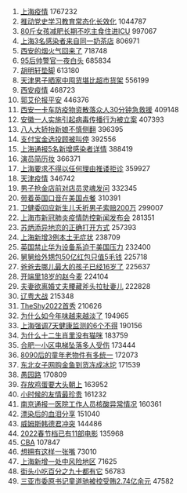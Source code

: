 1. [上海疫情](https://s.weibo.com//weibo?q=%E4%B8%8A%E6%B5%B7%E7%96%AB%E6%83%85&Refer=top) 1767232
2. [推动党史学习教育常态化长效化](https://s.weibo.com//weibo?q=%23%E6%8E%A8%E5%8A%A8%E5%85%9A%E5%8F%B2%E5%AD%A6%E4%B9%A0%E6%95%99%E8%82%B2%E5%B8%B8%E6%80%81%E5%8C%96%E9%95%BF%E6%95%88%E5%8C%96%23&Refer=top) 1044787
3. [80斤女孩减肥长期不吃主食住进ICU](https://s.weibo.com//weibo?q=%2380%E6%96%A4%E5%A5%B3%E5%AD%A9%E5%87%8F%E8%82%A5%E9%95%BF%E6%9C%9F%E4%B8%8D%E5%90%83%E4%B8%BB%E9%A3%9F%E4%BD%8F%E8%BF%9BICU%23&Refer=top) 997067
4. [上海3名感染者来自同一奶茶店](https://s.weibo.com//weibo?q=%23%E4%B8%8A%E6%B5%B73%E5%90%8D%E6%84%9F%E6%9F%93%E8%80%85%E6%9D%A5%E8%87%AA%E5%90%8C%E4%B8%80%E5%A5%B6%E8%8C%B6%E5%BA%97%23&Refer=top) 806971
5. [西安的烟火气回来了](https://s.weibo.com//weibo?q=%23%E8%A5%BF%E5%AE%89%E7%9A%84%E7%83%9F%E7%81%AB%E6%B0%94%E5%9B%9E%E6%9D%A5%E4%BA%86%23&Refer=top) 718748
6. [95后帅警官一夜白头](https://s.weibo.com//weibo?q=%2395%E5%90%8E%E5%B8%85%E8%AD%A6%E5%AE%98%E4%B8%80%E5%A4%9C%E7%99%BD%E5%A4%B4%23&Refer=top) 685834
7. [胡明轩垫脚](https://s.weibo.com//weibo?q=%E8%83%A1%E6%98%8E%E8%BD%A9%E5%9E%AB%E8%84%9A&Refer=top) 613180
8. [天津男子晒家中囤货堪比超市货架](https://s.weibo.com//weibo?q=%23%E5%A4%A9%E6%B4%A5%E7%94%B7%E5%AD%90%E6%99%92%E5%AE%B6%E4%B8%AD%E5%9B%A4%E8%B4%A7%E5%A0%AA%E6%AF%94%E8%B6%85%E5%B8%82%E8%B4%A7%E6%9E%B6%23&Refer=top) 556199
9. [西安疫情](https://s.weibo.com//weibo?q=%23%E8%A5%BF%E5%AE%89%E7%96%AB%E6%83%85%23&Refer=top) 468723
10. [郭艾伦报平安](https://s.weibo.com//weibo?q=%23%E9%83%AD%E8%89%BE%E4%BC%A6%E6%8A%A5%E5%B9%B3%E5%AE%89%23&Refer=top) 446376
11. [西安一卡车防疫物资散落众人30分钟急救援](https://s.weibo.com//weibo?q=%23%E8%A5%BF%E5%AE%89%E4%B8%80%E5%8D%A1%E8%BD%A6%E9%98%B2%E7%96%AB%E7%89%A9%E8%B5%84%E6%95%A3%E8%90%BD%E4%BC%97%E4%BA%BA30%E5%88%86%E9%92%9F%E6%80%A5%E6%95%91%E6%8F%B4%23&Refer=top) 409148
12. [安徽一人实施引起病毒传播行为被立案](https://s.weibo.com//weibo?q=%23%E5%AE%89%E5%BE%BD%E4%B8%80%E4%BA%BA%E5%AE%9E%E6%96%BD%E5%BC%95%E8%B5%B7%E7%97%85%E6%AF%92%E4%BC%A0%E6%92%AD%E8%A1%8C%E4%B8%BA%E8%A2%AB%E7%AB%8B%E6%A1%88%23&Refer=top) 407393
13. [八人大轿抬新娘不慎侧翻](https://s.weibo.com//weibo?q=%23%E5%85%AB%E4%BA%BA%E5%A4%A7%E8%BD%BF%E6%8A%AC%E6%96%B0%E5%A8%98%E4%B8%8D%E6%85%8E%E4%BE%A7%E7%BF%BB%23&Refer=top) 396395
14. [支付宝金选投顾被叫停](https://s.weibo.com//weibo?q=%23%E6%94%AF%E4%BB%98%E5%AE%9D%E9%87%91%E9%80%89%E6%8A%95%E9%A1%BE%E8%A2%AB%E5%8F%AB%E5%81%9C%23&Refer=top) 392556
15. [上海通报5名新增感染者详情](https://s.weibo.com//weibo?q=%23%E4%B8%8A%E6%B5%B7%E9%80%9A%E6%8A%A55%E5%90%8D%E6%96%B0%E5%A2%9E%E6%84%9F%E6%9F%93%E8%80%85%E8%AF%A6%E6%83%85%23&Refer=top) 388419
16. [演员简历妆](https://s.weibo.com//weibo?q=%23%E6%BC%94%E5%91%98%E7%AE%80%E5%8E%86%E5%A6%86%23&Refer=top) 366371
17. [上海要求不得以任何理由推诿拒诊](https://s.weibo.com//weibo?q=%23%E4%B8%8A%E6%B5%B7%E8%A6%81%E6%B1%82%E4%B8%8D%E5%BE%97%E4%BB%A5%E4%BB%BB%E4%BD%95%E7%90%86%E7%94%B1%E6%8E%A8%E8%AF%BF%E6%8B%92%E8%AF%8A%23&Refer=top) 359927
18. [天津疫情](https://s.weibo.com//weibo?q=%23%E5%A4%A9%E6%B4%A5%E7%96%AB%E6%83%85%23&Refer=top) 346742
19. [男子抢金店前对店员灵魂发问](https://s.weibo.com//weibo?q=%23%E7%94%B7%E5%AD%90%E6%8A%A2%E9%87%91%E5%BA%97%E5%89%8D%E5%AF%B9%E5%BA%97%E5%91%98%E7%81%B5%E9%AD%82%E5%8F%91%E9%97%AE%23&Refer=top) 332345
20. [带着英国口音在美国点餐](https://s.weibo.com//weibo?q=%E5%B8%A6%E7%9D%80%E8%8B%B1%E5%9B%BD%E5%8F%A3%E9%9F%B3%E5%9C%A8%E7%BE%8E%E5%9B%BD%E7%82%B9%E9%A4%90&Refer=top) 310391
21. [卫健委回应新生儿夭折男子索赔200万](https://s.weibo.com//weibo?q=%23%E5%8D%AB%E5%81%A5%E5%A7%94%E5%9B%9E%E5%BA%94%E6%96%B0%E7%94%9F%E5%84%BF%E5%A4%AD%E6%8A%98%E7%94%B7%E5%AD%90%E7%B4%A2%E8%B5%94200%E4%B8%87%23&Refer=top) 299007
22. [上海市新冠肺炎疫情防控新闻发布会](https://s.weibo.com//weibo?q=%23%E4%B8%8A%E6%B5%B7%E5%B8%82%E6%96%B0%E5%86%A0%E8%82%BA%E7%82%8E%E7%96%AB%E6%83%85%E9%98%B2%E6%8E%A7%E6%96%B0%E9%97%BB%E5%8F%91%E5%B8%83%E4%BC%9A%23&Refer=top) 281351
23. [苏炳添异地恋的正确打开方式](https://s.weibo.com//weibo?q=%23%E8%8B%8F%E7%82%B3%E6%B7%BB%E5%BC%82%E5%9C%B0%E6%81%8B%E7%9A%84%E6%AD%A3%E7%A1%AE%E6%89%93%E5%BC%80%E6%96%B9%E5%BC%8F%23&Refer=top) 257393
24. [上海新增3例本土无症状](https://s.weibo.com//weibo?q=%23%E4%B8%8A%E6%B5%B7%E6%96%B0%E5%A2%9E3%E4%BE%8B%E6%9C%AC%E5%9C%9F%E6%97%A0%E7%97%87%E7%8A%B6%23&Refer=top) 238709
25. [英国禁止华为设备系迫于美国压力](https://s.weibo.com//weibo?q=%23%E8%8B%B1%E5%9B%BD%E7%A6%81%E6%AD%A2%E5%8D%8E%E4%B8%BA%E8%AE%BE%E5%A4%87%E7%B3%BB%E8%BF%AB%E4%BA%8E%E7%BE%8E%E5%9B%BD%E5%8E%8B%E5%8A%9B%23&Refer=top) 232400
26. [舅舅给外甥包50亿红包只值5毛钱](https://s.weibo.com//weibo?q=%23%E8%88%85%E8%88%85%E7%BB%99%E5%A4%96%E7%94%A5%E5%8C%8550%E4%BA%BF%E7%BA%A2%E5%8C%85%E5%8F%AA%E5%80%BC5%E6%AF%9B%E9%92%B1%23&Refer=top) 225718
27. [爸爸去哪儿最大的孩子已经16岁了](https://s.weibo.com//weibo?q=%23%E7%88%B8%E7%88%B8%E5%8E%BB%E5%93%AA%E5%84%BF%E6%9C%80%E5%A4%A7%E7%9A%84%E5%AD%A9%E5%AD%90%E5%B7%B2%E7%BB%8F16%E5%B2%81%E4%BA%86%23&Refer=top) 225637
28. [开端里18岁的赵今麦](https://s.weibo.com//weibo?q=%23%E5%BC%80%E7%AB%AF%E9%87%8C18%E5%B2%81%E7%9A%84%E8%B5%B5%E4%BB%8A%E9%BA%A6%23&Refer=top) 224104
29. [夫妻欲离婚丈夫腰藏斧头拉扯妻儿](https://s.weibo.com//weibo?q=%23%E5%A4%AB%E5%A6%BB%E6%AC%B2%E7%A6%BB%E5%A9%9A%E4%B8%88%E5%A4%AB%E8%85%B0%E8%97%8F%E6%96%A7%E5%A4%B4%E6%8B%89%E6%89%AF%E5%A6%BB%E5%84%BF%23&Refer=top) 222828
30. [辽粤大战](https://s.weibo.com//weibo?q=%23%E8%BE%BD%E7%B2%A4%E5%A4%A7%E6%88%98%23&Refer=top) 215348
31. [TheShy2022首秀](https://s.weibo.com//weibo?q=%23TheShy2022%E9%A6%96%E7%A7%80%23&Refer=top) 210626
32. [为什么如今年味越来越淡了](https://s.weibo.com//weibo?q=%23%E4%B8%BA%E4%BB%80%E4%B9%88%E5%A6%82%E4%BB%8A%E5%B9%B4%E5%91%B3%E8%B6%8A%E6%9D%A5%E8%B6%8A%E6%B7%A1%E4%BA%86%23&Refer=top) 194965
33. [上海强调7天健康监测的6个不得](https://s.weibo.com//weibo?q=%23%E4%B8%8A%E6%B5%B7%E5%BC%BA%E8%B0%837%E5%A4%A9%E5%81%A5%E5%BA%B7%E7%9B%91%E6%B5%8B%E7%9A%846%E4%B8%AA%E4%B8%8D%E5%BE%97%23&Refer=top) 190156
34. [为什么十二生肖里没有猫咪](https://s.weibo.com//weibo?q=%23%E4%B8%BA%E4%BB%80%E4%B9%88%E5%8D%81%E4%BA%8C%E7%94%9F%E8%82%96%E9%87%8C%E6%B2%A1%E6%9C%89%E7%8C%AB%E5%92%AA%23&Refer=top) 183759
35. [合肥一小区电梯坠落多人受伤](https://s.weibo.com//weibo?q=%23%E5%90%88%E8%82%A5%E4%B8%80%E5%B0%8F%E5%8C%BA%E7%94%B5%E6%A2%AF%E5%9D%A0%E8%90%BD%E5%A4%9A%E4%BA%BA%E5%8F%97%E4%BC%A4%23&Refer=top) 173444
36. [8090后的童年老物件有多统一](https://s.weibo.com//weibo?q=%238090%E5%90%8E%E7%9A%84%E7%AB%A5%E5%B9%B4%E8%80%81%E7%89%A9%E4%BB%B6%E6%9C%89%E5%A4%9A%E7%BB%9F%E4%B8%80%23&Refer=top) 172073
37. [东北女子网购金鱼到货冻成冰坨](https://s.weibo.com//weibo?q=%23%E4%B8%9C%E5%8C%97%E5%A5%B3%E5%AD%90%E7%BD%91%E8%B4%AD%E9%87%91%E9%B1%BC%E5%88%B0%E8%B4%A7%E5%86%BB%E6%88%90%E5%86%B0%E5%9D%A8%23&Refer=top) 171539
38. [愚园路](https://s.weibo.com//weibo?q=%E6%84%9A%E5%9B%AD%E8%B7%AF&Refer=top) 170809
39. [存放鸡蛋要大头朝上](https://s.weibo.com//weibo?q=%23%E5%AD%98%E6%94%BE%E9%B8%A1%E8%9B%8B%E8%A6%81%E5%A4%A7%E5%A4%B4%E6%9C%9D%E4%B8%8A%23&Refer=top) 163952
40. [小时候的友情最珍贵](https://s.weibo.com//weibo?q=%23%E5%B0%8F%E6%97%B6%E5%80%99%E7%9A%84%E5%8F%8B%E6%83%85%E6%9C%80%E7%8F%8D%E8%B4%B5%23&Refer=top) 161232
41. [南京通报一医院工作人员核酸异常情况](https://s.weibo.com//weibo?q=%23%E5%8D%97%E4%BA%AC%E9%80%9A%E6%8A%A5%E4%B8%80%E5%8C%BB%E9%99%A2%E5%B7%A5%E4%BD%9C%E4%BA%BA%E5%91%98%E6%A0%B8%E9%85%B8%E5%BC%82%E5%B8%B8%E6%83%85%E5%86%B5%23&Refer=top) 160361
42. [漂染后的血泪分享](https://s.weibo.com//weibo?q=%23%E6%BC%82%E6%9F%93%E5%90%8E%E7%9A%84%E8%A1%80%E6%B3%AA%E5%88%86%E4%BA%AB%23&Refer=top) 151040
43. [威姆斯韩德君冲突](https://s.weibo.com//weibo?q=%23%E5%A8%81%E5%A7%86%E6%96%AF%E9%9F%A9%E5%BE%B7%E5%90%9B%E5%86%B2%E7%AA%81%23&Refer=top) 144486
44. [2022春节档已有11部电影](https://s.weibo.com//weibo?q=%232022%E6%98%A5%E8%8A%82%E6%A1%A3%E5%B7%B2%E6%9C%8911%E9%83%A8%E7%94%B5%E5%BD%B1%23&Refer=top) 135968
45. [CBA](https://s.weibo.com//weibo?q=CBA&Refer=top) 107847
46. [想拥有这样一张嘴](https://s.weibo.com//weibo?q=%23%E6%83%B3%E6%8B%A5%E6%9C%89%E8%BF%99%E6%A0%B7%E4%B8%80%E5%BC%A0%E5%98%B4%23&Refer=top) 73010
47. [上海新增一处中风险地区](https://s.weibo.com//weibo?q=%23%E4%B8%8A%E6%B5%B7%E6%96%B0%E5%A2%9E%E4%B8%80%E5%A4%84%E4%B8%AD%E9%A3%8E%E9%99%A9%E5%9C%B0%E5%8C%BA%23&Refer=top) 71625
48. [街头小吃百分之九十都有它](https://s.weibo.com//weibo?q=%23%E8%A1%97%E5%A4%B4%E5%B0%8F%E5%90%83%E7%99%BE%E5%88%86%E4%B9%8B%E4%B9%9D%E5%8D%81%E9%83%BD%E6%9C%89%E5%AE%83%23&Refer=top) 56783
49. [三亚市委原书记童道驰被控受贿2.74亿余元](https://s.weibo.com//weibo?q=%23%E4%B8%89%E4%BA%9A%E5%B8%82%E5%A7%94%E5%8E%9F%E4%B9%A6%E8%AE%B0%E7%AB%A5%E9%81%93%E9%A9%B0%E8%A2%AB%E6%8E%A7%E5%8F%97%E8%B4%BF2.74%E4%BA%BF%E4%BD%99%E5%85%83%23&Refer=top) 47582
